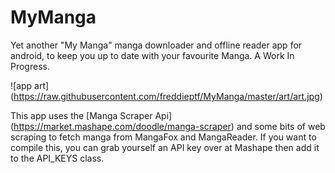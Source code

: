 # MyManga
Yet another "My Manga" manga downloader and offline reader app for android, to keep you up to date with
your favourite Manga. A Work In Progress.

![app art] (https://raw.githubusercontent.com/freddieptf/MyManga/master/art/art.jpg)

This app uses the [Manga Scraper Api] (https://market.mashape.com/doodle/manga-scraper) and some bits of web scraping 
to fetch manga from MangaFox and MangaReader. If you want to compile this, you can grab yourself an API key 
over at Mashape then add it to the API_KEYS class.
